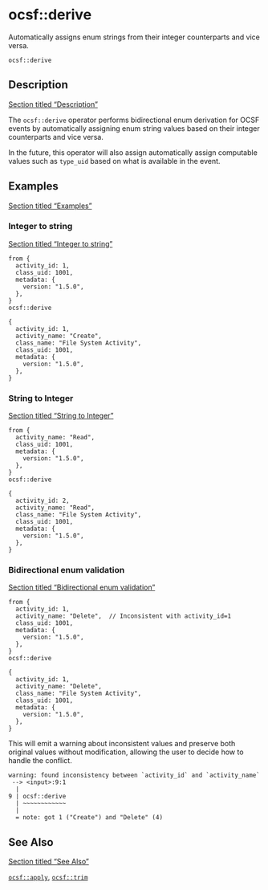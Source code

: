 # ocsf::derive

Automatically assigns enum strings from their integer counterparts and vice versa.

```tql
ocsf::derive
```

## Description

[Section titled “Description”](#description)

The `ocsf::derive` operator performs bidirectional enum derivation for OCSF events by automatically assigning enum string values based on their integer counterparts and vice versa.

In the future, this operator will also assign automatically assign computable values such as `type_uid` based on what is available in the event.

## Examples

[Section titled “Examples”](#examples)

### Integer to string

[Section titled “Integer to string”](#integer-to-string)

```tql
from {
  activity_id: 1,
  class_uid: 1001,
  metadata: {
    version: "1.5.0",
  },
}
ocsf::derive
```

```tql
{
  activity_id: 1,
  activity_name: "Create",
  class_name: "File System Activity",
  class_uid: 1001,
  metadata: {
    version: "1.5.0",
  },
}
```

### String to Integer

[Section titled “String to Integer”](#string-to-integer)

```tql
from {
  activity_name: "Read",
  class_uid: 1001,
  metadata: {
    version: "1.5.0",
  },
}
ocsf::derive
```

```tql
{
  activity_id: 2,
  activity_name: "Read",
  class_name: "File System Activity",
  class_uid: 1001,
  metadata: {
    version: "1.5.0",
  },
}
```

### Bidirectional enum validation

[Section titled “Bidirectional enum validation”](#bidirectional-enum-validation)

```tql
from {
  activity_id: 1,
  activity_name: "Delete",  // Inconsistent with activity_id=1
  class_uid: 1001,
  metadata: {
    version: "1.5.0",
  },
}
ocsf::derive
```

```tql
{
  activity_id: 1,
  activity_name: "Delete",
  class_name: "File System Activity",
  class_uid: 1001,
  metadata: {
    version: "1.5.0",
  },
}
```

This will emit a warning about inconsistent values and preserve both original values without modification, allowing the user to decide how to handle the conflict.

```plaintext
warning: found inconsistency between `activity_id` and `activity_name`
 --> <input>:9:1
  |
9 | ocsf::derive
  | ~~~~~~~~~~~~
  |
  = note: got 1 ("Create") and "Delete" (4)
```

## See Also

[Section titled “See Also”](#see-also)

[`ocsf::apply`](/reference/operators/ocsf/apply), [`ocsf::trim`](/reference/operators/ocsf/trim)